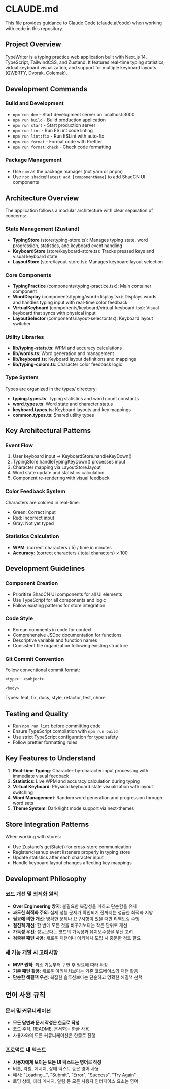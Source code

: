 # CLAUDE.md

This file provides guidance to Claude Code (claude.ai/code) when working with code in this repository.

## Project Overview

TypeWriter is a typing practice web application built with Next.js 14, TypeScript, TailwindCSS, and Zustand. It features real-time typing statistics, virtual keyboard visualization, and support for multiple keyboard layouts (QWERTY, Dvorak, Colemak).

## Development Commands

### Build and Development

- `npm run dev` - Start development server on localhost:3000
- `npm run build` - Build production application
- `npm run start` - Start production server
- `npm run lint` - Run ESLint code linting
- `npm run lint:fix` - Run ESLint with auto-fix
- `npm run format` - Format code with Prettier
- `npm run format:check` - Check code formatting

### Package Management

- Use `npm` as the package manager (not yarn or pnpm)
- Use `npx shadcn@latest add [componentName]` to add ShadCN UI components

## Architecture Overview

The application follows a modular architecture with clear separation of concerns:

### State Management (Zustand)

- **TypingStore** (store/typing-store.ts): Manages typing state, word progression, statistics, and keyboard event handling
- **KeyboardStore** (store/keyboard-store.ts): Tracks pressed keys and visual keyboard state
- **LayoutStore** (store/layout-store.ts): Manages keyboard layout selection

### Core Components

- **TypingPractice** (components/typing-practice.tsx): Main container component
- **WordDisplay** (components/typing/word-display.tsx): Displays words and handles typing input with real-time color feedback
- **VirtualKeyboard** (components/keyboard/virtual-keyboard.tsx): Visual keyboard that syncs with physical input
- **LayoutSelector** (components/layout-selector.tsx): Keyboard layout switcher

### Utility Libraries

- **lib/typing-stats.ts**: WPM and accuracy calculations
- **lib/words.ts**: Word generation and management
- **lib/keyboard.ts**: Keyboard layout definitions and mappings
- **lib/typing-colors.ts**: Character color feedback logic

### Type System

Types are organized in the types/ directory:

- **typing.types.ts**: Typing statistics and word count constants
- **word.types.ts**: Word state and character status
- **keyboard.types.ts**: Keyboard layouts and key mappings
- **common.types.ts**: Shared utility types

## Key Architectural Patterns

### Event Flow

1. User keyboard input → KeyboardStore.handleKeyDown()
2. TypingStore.handleTypingKeyDown() processes input
3. Character mapping via LayoutStore.layout
4. Word state update and statistics calculation
5. Component re-rendering with visual feedback

### Color Feedback System

Characters are colored in real-time:

- Green: Correct input
- Red: Incorrect input
- Gray: Not yet typed

### Statistics Calculation

- **WPM**: (correct characters / 5) / time in minutes
- **Accuracy**: (correct characters / total characters) × 100

## Development Guidelines

### Component Creation

- Prioritize ShadCN UI components for all UI elements
- Use TypeScript for all components and logic
- Follow existing patterns for store integration

### Code Style

- Korean comments in code for context
- Comprehensive JSDoc documentation for functions
- Descriptive variable and function names
- Consistent file organization following existing structure

### Git Commit Convention

Follow conventional commit format:

```text
<type>: <subject>

<body>
```

Types: feat, fix, docs, style, refactor, test, chore

## Testing and Quality

- Run `npm run lint` before committing code
- Ensure TypeScript compilation with `npm run build`
- Use strict TypeScript configuration for type safety
- Follow prettier formatting rules

## Key Features to Understand

1. **Real-time Typing**: Character-by-character input processing with immediate visual feedback
2. **Statistics**: Live WPM and accuracy calculation during typing
3. **Virtual Keyboard**: Physical keyboard state visualization with layout switching
4. **Word Management**: Random word generation and progression through word sets
5. **Theme System**: Dark/light mode support via next-themes

## Store Integration Patterns

When working with stores:

- Use Zustand's getState() for cross-store communication
- Register/cleanup event listeners properly in typing store
- Update statistics after each character input
- Handle keyboard layout changes affecting key mappings

## Development Philosophy

### 코드 개선 및 최적화 원칙

- **Over Engineering 방지**: 불필요한 복잡성을 피하고 단순함을 유지
- **과도한 최적화 주의**: 실제 성능 문제가 확인되기 전까지는 성급한 최적화 지양
- **필요에 의한 개선**: 명확한 문제나 요구사항이 있을 때만 리팩토링 수행
- **점진적 개선**: 한 번에 모든 것을 바꾸기보다는 작은 단위로 개선
- **가독성 우선**: 성능보다는 코드의 가독성과 유지보수성을 우선 고려
- **검증된 패턴 사용**: 새로운 패턴이나 아키텍처 도입 시 충분한 검토 필요

### 새 기능 개발 시 고려사항

- **MVP 원칙**: 최소 기능부터 구현 후 필요에 따라 확장
- **기존 패턴 활용**: 새로운 아키텍처보다는 기존 코드베이스의 패턴 활용
- **단순한 해결책 우선**: 복잡한 솔루션보다는 단순하고 명확한 해결책 선택

## 언어 사용 규칙

### 문서 및 커뮤니케이션

- **모든 답변과 문서 작성은 한글로 작성**
- 코드 주석, README, 문서화는 한글 사용
- 사용자와의 모든 커뮤니케이션은 한글로 진행

### 프로덕트 내 텍스트

- **사용자에게 보이는 모든 UI 텍스트는 영어로 작성**
- 버튼, 라벨, 메시지, 상태 텍스트 등은 영어 사용
- 예시: "Loading...", "Submit", "Error", "Success", "Try Again"
- 로딩 상태, 에러 메시지, 알림 등 모든 사용자 인터페이스 요소는 영어
